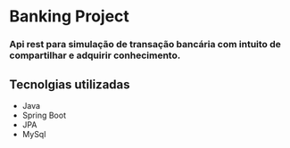 # Banking Project 
### Api rest para simulação de transação bancária com intuito de compartilhar e adquirir conhecimento.


## Tecnolgias utilizadas
* Java
* Spring Boot
* JPA
* MySql